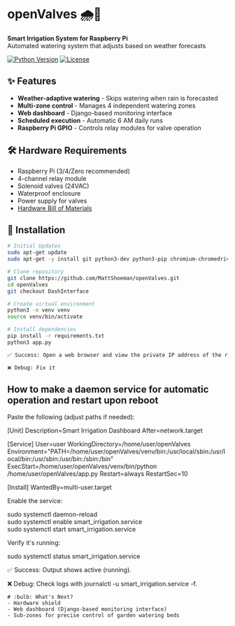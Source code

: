 # openValves 🌧️🌱
**Smart Irrigation System for Raspberry Pi**  
Automated watering system that adjusts based on weather forecasts


[![Python Version](https://img.shields.io/badge/python-3.7%2B-blue)](https://www.python.org/)
[![License](https://img.shields.io/badge/license-MIT-green)](LICENSE)

## ✨ Features
- **Weather-adaptive watering** - Skips watering when rain is forecasted
- **Multi-zone control** - Manages 4 independent watering zones
- **Web dashboard** - Django-based monitoring interface
- **Scheduled execution** - Automatic 6 AM daily runs
- **Raspberry Pi GPIO** - Controls relay modules for valve operation

## 🛠️ Hardware Requirements
- Raspberry Pi (3/4/Zero recommended)
- 4-channel relay module
- Solenoid valves (24VAC)
- Waterproof enclosure
- Power supply for valves
- [Hardware Bill of Materials](https://docs.google.com/spreadsheets/d/14KFi8By2FL1IUUs16bJJF-sFFORRKznYOV_ILq-R138/edit?usp=sharing)

## 🚀 Installation
```bash
# Initial Updates
sudo apt-get update
sudo apt-get -y install git python3-dev python3-pip chromium-chromedriver

# Clone repository
git clone https://github.com/MattShoeman/openValves.git
cd openValves
git checkout DashInterface

# Create virtual environment
python3 -m venv venv
source venv/bin/activate

# Install dependencies
pip install -r requirements.txt
python3 app.py

✅ Success: Open a web browser and view the private IP address of the raspberry pi.

❌ Debug: Fix it
```

## How to make a daemon service for automatic operation and restart upon reboot
Paste the following (adjust paths if needed):

[Unit]
Description=Smart Irrigation Dashboard
After=network.target

[Service]
User=user
WorkingDirectory=/home/user/openValves
Environment="PATH=/home/user/openValves/venv/bin:/usr/local/sbin:/usr/local/bin:/usr/sbin:/usr/bin:/sbin:/bin"
ExecStart=/home/user/openValves/venv/bin/python /home/user/openValves/app.py
Restart=always
RestartSec=10

[Install]
WantedBy=multi-user.target

Enable the service:

sudo systemctl daemon-reload  
sudo systemctl enable smart_irrigation.service  
sudo systemctl start smart_irrigation.service  

Verify it's running:

sudo systemctl status smart_irrigation.service  

✅ Success: Output shows active (running).

❌ Debug: Check logs with journalctl -u smart_irrigation.service -f.


```
# :bulb: What's Next?
- Hardware shield
- Web dashboard (Django-based monitoring interface)
- Sub-zones for precise control of garden watering beds

